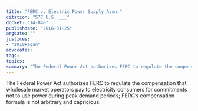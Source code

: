 ```yaml
---
title: "FERC v. Electric Power Supply Assn."
citation: "577 U.S. ___"
docket: "14-840"
publishdate: "2016-01-25"
argdate: ""
justices:
- "2010kagan"
advocates:
tags:
topics:
summary: "The Federal Power Act authorizes FERC to regulate the compensation that wholesale market operators pay to electricity consumers for commitments not to use power during peak demand periods; FERC’s compensation formula is not arbitrary and capricious."
---
```

The Federal Power Act authorizes FERC to regulate the compensation that wholesale market operators pay to electricity consumers for commitments not to use power during peak demand periods; FERC’s compensation formula is not arbitrary and capricious.

